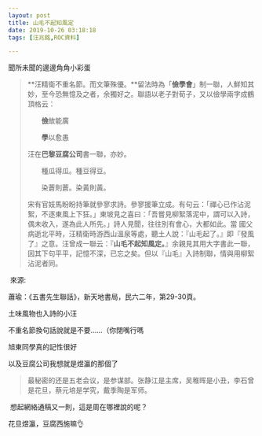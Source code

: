```yaml
---
layout: post
title: 山毛不起知風定
date: 2019-10-26 03:18:18
tags: [汪兆銘,ROC資料]

---
```

聞所未聞的邊邊角角小彩蛋

> **汪精衛不重名節。而文筆殊優。**留法時為「**儉學會**」制一聯，人鮮知其妙，至今恐無憶及之者，余獨好之。聯語以老子對荀子，又以儉學兩字成鶴頂格云：
> 
> 　　**儉**故能廣
> 
> 　　**學**以愈愚
> 
> 汪在**巴黎豆腐公司**書一聯，亦妙。
> 
> 　　種瓜得瓜。種豆得豆。
> 
> 　　染蒼則蒼。染黃則黃。
> 
> 宋有官妓馬盼盼持筆就參寥求詩。參寥援筆立成。有句云：「禪心已作沾泥絮，不逐東風上下狂。」東坡見之喜曰：「吾嘗見柳絮落泥中，謂可以入詩，偶未收入，遂為此人所先。」詩人見聞，往往別有會心，大都如此。當 國父病逝北平時，汪精衛時游西山溫泉等處，聽土人說：『山毛起了。』即『發風了』之意。汪曾成一聯云：『**山毛不起知風定。**』余親見其用大字書此一聯，因其下句平平，記憶不深，已忘之矣。但以『山毛』入詩制聯，情與用柳絮沾泥者同。

 來源: 

蕭瑜：《五書先生聯話》，新天地書局，民六二年，第29-30頁。

土味風物也入詩的小汪

不重名節換句話說就是不要……（你閉嘴行嗎

旭東同學真的記性很好

以及豆腐公司我想就是煜瀛的那個了  

> 最秘密的还是五老会议，是参谋部。张静江是主席，吴稚晖是小丑，李石曾是花旦，蔡元培是学究，戴季陶是军师。

 想起網絡通稿又一則，這是周在哪裡說的呢？

花旦煜瀛，豆腐西施嘛👌
